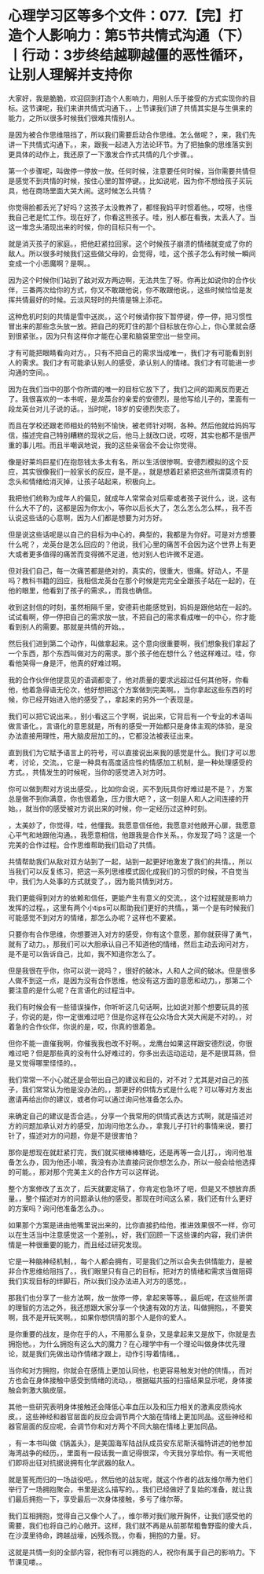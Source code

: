 # 心理学习区等多个文件：077.【完】打造个人影响力：第5节共情式沟通（下）丨行动：3步终结越聊越僵的恶性循环，让别人理解并支持你

大家好，我是脆脆，欢迎回到打造个人影响力，用别人乐于接受的方式实现你的目标。这节课呢，我们来讲共情式沟通下。，上节课我们讲了共情其实是与生俱来的能力，之所以很多时候我们很难共情别人。

是因为被合作思维阻挡了，所以我们需要启动合作思维。怎么做呢？，来，我们先讲一下共情式沟通下。，来，跟我一起进入方法论环节。为了把抽象的思维落实到更具体的动作上，我还原了一下激发合作式共情的几个步骤。。

第一个步骤呢，叫做停一停放一放。任何时候，注意要任何时候，当你需要共情但是感觉不到共情的时候，按住心里的暂停键。，比如说呢，因为你不想给孩子买玩具，他在商场里面大哭大闹。这时候怎么共情？

你觉得脸都丢光了好吗？这孩子太没教养了，都怪我妈平时惯着他。，哎呀，也怪我自己老是忙工作。现在好了，你看这熊孩子。哇，别人都在看我，太丢人了。当这一堆念头涌现出来的时候，你的目标只有一个。

就是消灭孩子的家庭。，把他赶紧拉回家。这个时候孩子崩溃的情绪就变成了你的敌人。所以很多时候我们这些做父母的，会觉得，哇，这个孩子怎么有时候一瞬间变成一个小恶魔啊？是啊。。

因为这个时候你们站到了敌对双方两边啊，无法共生了呀。你再比如说你的合作伙伴，三番两次给你的方式，你又不敢跟他说，你不敢跟他说。，这些时候恰恰是发挥共情最好的时候。云淡风轻时的共情是锦上添花。

这种危机时刻的共情是雪中送炭。，这个时候请你按下暂停键，停一停，把习惯性冒出来的那些念头放一放。把自己的死盯住的那个目标放在你心上，你心里就会感到很紧张。，因为只有这样你才能在心里和脑袋里空出一些空间。

才有可能把眼睛看向对方。，只有不把自己的需求当成唯一，我们才有可能看到别人的需求。我们才有可能承认别人的感受，承认别人的情绪。我们才有可能进一步沟通的空间。。

因为在我们当中的那个你所谓的唯一的目标它放下了，我们之间的距离反而更近了。我很喜欢的一本书呢，是龙英台的亲爱的安德烈，是他写给儿子的，里面有一段龙英台对儿子说的话。，当时呢，18岁的安德烈失恋了。

而且在学校还跟老师相处的特别不愉快，被老师针对啊，各种。然后他就给妈妈写信，描述完自己特别糟糕的现状之后，他马上就改口说，哎呀，其实也都不是很严重的事儿啦。而且半嘲讽地说，我的这些亲宿会不会让你觉得。

像是好莱坞巨星们在抱怨钱太多太有名，所以生活很惨啊。安德烈模拟的这个反应，其实很像我们一般家长的反应，是不是。，就是想着赶紧把这些所谓莫须有的念头和情绪给消灭掉，让孩子站起来，积极向上。

我把他们统称为成年人的偏见，就成年人常常会对后辈或者孩子说什么，说，这有什么大不了的，这都是因为你太小，等你以后长大了，怎么怎么怎么样。，我不否认说这些话的心意啊，因为人们都是想要为对方好。

但是说这些话呢是以自己的目标为中心的，典型的，我都是为你好。可是对方想要什么呢？，龙英台是怎么回应的？他说，我们心里的痛苦不会因为这个世界上有更大或者更多值得的痛苦而变得微不足道，他对别人也许微不足道。

但对我们自己，每一次痛苦都是绝对的，真实的，很重大，很痛。好动人，不是吗？教科书籍的回应，我相信龙英台在那个时候是完完全全跟孩子站在一起的，在他的眼里，他看到了孩子的需求。，而我也确信。

收到这封信的时刻，虽然相隔千里，安德莉也能感觉到，妈妈是跟他站在一起的。试试看啊，停一停把自己的需求放一放，不把自己的需求看成唯一的中心，你才能看到别人的需要。那就是共情的开始。。

然后我们进到第二个动作，叫做拿起来。这个意向很重要啊，我们想象我们拿起了一个东西，那个东西叫做对方的需求。那个孩子他在想什么？他这样难过。哇，你看他哭得一身是汗，他真的好难过啊。

我的合作伙伴他提意见的语调都变了，他对质量的要求远超过任何其他呀，你看他，他着急得语无伦次，他好想把这个方案做到完美啊。，当你拿起这些东西的时候，你已经开始进入他的感受了。，拿起来的另外一个表现是。

我们可以把它说出来。，别小看这三个字啊，说出来，它背后有一个专业的术语叫做言语化。，言语化的意思就是，所有的感受一开始都只是身体主观的体验，是没办法直接用理性，用大脑皮层加工的。，它都没法被表征出来。

直到我们为它赋予语言上的符号，可以直接说出来我的感觉是什么。我们才可以思考，讨论，交流。，它是一种具有高度适应性的情感加工机制，是一种处理感受的方式。，共情发生的时候呢，当你的感觉进入对方时。

你可以做到帮对方说出感受。，比如你会说，买不到玩具你好难过是不是？，方案总是做不到你满意，你也很着急，压力很大吧？，这一刻是人和人之间连接的开始。，就当你的感受被对方说出来的时候，你一定经历过这种时刻。

，太美妙了，你觉得，哇，他懂我。我愿意信任他，我愿意对他敞开心扉，我愿意心平气和地跟他沟通。，我愿意相信，他跟我是合作关系。，你发现了吗？这是一个完美的合作过程。合作思维帮助我们启动了共情。

共情帮助我们从敌对双方站到了一起，站到一起更好地激发了我们的共情。，所以当我们可以反复练习，把这一系列思维模式固化成我们的习惯的时候，不自觉当中，我们为人处事的方式就变了。，因为能共情到对方。

我们更能得到对方的依赖和信任，更能产生有意义的交流。，这个过程就是影响力发挥的过程。，这里有两个小tips可以帮助我们更好的共情。，第一个是有时候我们可能感觉不到对方的情绪，那怎么办呢？这样也不要紧。

只要你有合作思维，你想要进入对方的感受，你有这个意愿，那你就获得了勇气，就有了动力。，那我们可以大胆承认自己不知道他的情绪，然后主动去询问对方，是不是可以告诉自己，比如，我不知道你怎么了。

但是我很在乎你，你可以说一说吗？，很好的破冰，人和人之间的破冰。但是很多人做不到这一点，是因为没有合作思维，他没有这方面的意愿和动力。，那第二个要注意的是什么呢？在言语化的过程当中。

我们有时候会有一些错误操作，你听听这几句话啊，比如说对那个想要玩具的孩子，你说的是，你一定很难过吧？但是你这样在公众场合大哭大闹是不对的。，对着急的合作伙伴，你说的是，哎，你真的很着急。

但你不能一直催我啊，你催我我也改不好啊。，龙鹰台如果这样跟安德烈说，你很难过吧？但是那些真的没有什么好难过的，你多出去运动运动，是不是很耳熟，但是又觉得哪里怪怪的。。

我们常常一不小心就还是会带出自己的建议和目的，对不对？尤其是对自己的孩子，我们常常认为他是没办法的。，那更好的供情方式是什么呢？可以等对方发出邀请再给出你的建议，或者你可以通过询问他准备怎么办。

来确定自己的建议是否合适。，分享一个我常用的供情式表达方式啊，就是描述对方的问题加承认对方的感受，加询问他怎么办。，拿我儿子打针的事情来说，要打针了，描述对方的问题，你是不是很害怕？

那你是想现在就赶紧打完，我们就买根棒棒糖吃，还是再等一会儿打。，询问他准备怎么办，因为他还小嘛，我没有办法直接问说你想怎么办，所以一般会给他选择的可能。，那对那个完美主义的合作方可以这样说。

整个方案修改了五次了，后天就要定稿了，你肯定也急坏了吧，但是又不想放弃质量。，整个描述对方的问题承认他的感受。那现在时间这么紧，我们还有什么更好的方案吗？询问他准备怎么办。。

如果那个方案是进由他嘴里说出来的，比你直接扔给他，推进效果很不一样，你可以在生活当中注意感觉这一个差别。，好，我们回顾一下这些课的内容，我们讲供情是一种很重要的能力，而且经过研究发现。

它是一种脑神经机制，，每个人都会拥有，可是我们之所以会失去供情能力，是被非合作思维给阻挡了。，我们眼里只有自己的目标，把对方的情绪和需求当做阻碍我们实现目标的绊脚石，所以我们没办法进入对方的感觉。。

那我们也分享了一些方法啊，放一放停一停，拿起来等等。，最后呢，在这些所谓的理智的方法之外，我还想跟大家分享一个快速有效的方法，叫做拥抱。，不要笑啊，我不是开玩笑啊。，如果你想供情的那个人是你的爱人。

是你重要的战友，是你在乎的人，不用那么复杂，又是拿起来又是放下，你就是去拥抱他。，为什么拥抱有这么大的魔力？在心理学中有一个理论叫做身体优先理论，就是我们先做出动作情绪才跟上，动作引导着情绪。。

当你和对方拥抱，你就会在感情上更加认同他，也更容易触发对他的供情。，而对方也会在身体接触中感受到情绪的流动。，根据磁共振的扫描结果显示呢，身体接触会刺激大脑皮层。

其他一些研究表明身体接触还会降低心率血压以及和压力相关的激素皮质纯水皮。，这些神经和器官层面的反应会调节两个大脑在情绪上更加同品。这些神经和器官层面的反应呢，会调节你和对方两个不同大脑在情绪上更加同品。

，有一本书叫做《锅盖头》，是美国海军陆战队成员安东尼斯沃福特讲述的他参加海湾战争的经历。，里面有一段话我一直记得很深，今天我分享给你。有一天呢他们即将出征对抗据说拥有化学武器的敌人。

就是誓死而归的一场战役吧。，然后他的战友呢，就这个作者的战友维尔蒂为他们举行了一场拥抱聚会，书里是这么描写的。，我们已经做好了复始的准备，就让我们最后拥抱一下，享受最后一次身体接触，多亏了维尔蒂。

我们互相拥抱，觉得自己又像个人了。，维尔蒂对我们敞开胸怀，让我们感受他的需要，我们也将自己的心敞开。这样，我们就不再是从前那帮粗鲁野蛮的傻大兵，在沙漠里待命，跨越战壕，凶残杀戮。，你看，拥抱的力量。好。

这就是共情一刻的全部内容，祝你有可以拥抱的人，祝你有属于自己的影响力。下节课见喽。。